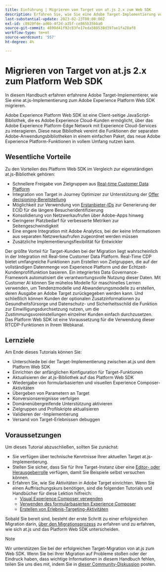 ```yaml
---
title: Einführung | Migrieren von Target von at.js 2.x zum Web SDK
description: Erfahren Sie, wie Sie eine Adobe Target-Implementierung von at.js 2.x auf das Adobe Experience Platform Web SDK migrieren. Zu den Themen gehören das Laden der JavaScript-Bibliothek, das Senden von Parametern, Rendering-Aktivitäten und andere wichtige Hinweise.
last-substantial-update: 2023-02-23T00:00:00Z
exl-id: c8920fde-ad6b-4f2d-a35f-ce865b35bba0
source-git-commit: 4690d41f92c83fe17eda588538d397ae1fa28af0
workflow-type: tm+mt
source-wordcount: '557'
ht-degree: 4%

---
```


# Migrieren von Target von at.js 2.x zum Platform Web SDK

In diesem Handbuch erfahren erfahrene Adobe Target-Implementierer, wie Sie eine at.js-Implementierung zum Adobe Experience Platform Web SDK migrieren.

Adobe Experience Platform Web SDK ist eine Client-seitige JavaScript-Bibliothek, die es Adobe Experience Cloud-Kunden ermöglicht, über das Adobe Experience Platform-Edge Network mit Experience Cloud-Services zu interagieren. Diese neue Bibliothek vereint die Funktionen der separaten Adobe-Anwendungsbibliotheken in einem einfachen Paket, das neue Adobe Experience Platform-Funktionen in vollem Umfang nutzen kann.

## Wesentliche Vorteile

Zu den Vorteilen des Platform Web SDK im Vergleich zur eigenständigen at.js-Bibliothek gehören:

* Schnellere Freigabe von Zielgruppen aus [Real-time Customer Data Platform](https://experienceleague.adobe.com/docs/platform-learn/tutorials/experience-cloud/next-hit-personalization.html?lang=de)
* Integration von Target in Journey Optimizer zur Unterstützung der [Offer decisioning-Bereitstellung](https://experienceleague.adobe.com/docs/target/using/integrate/ajo/offer-decision.html)
* Möglichkeit zur Verwendung von [Erstanbieter-IDs](https://experienceleague.adobe.com/docs/platform-learn/data-collection/edge-network/generate-first-party-device-ids.html?lang=de) zur Generierung der ECID für die längere Besucheridentifizierung
* Konsolidierung von Netzwerkaufrufen über Adobe-Apps hinweg
* Geringerer Platzbedarf für verbesserte Metriken zur Seitengeschwindigkeit
* Eine engere Integration mit Adobe Analytics, bei der keine Informationen aus separaten Netzwerkaufrufen zugeordnet werden müssen
* Zusätzliche Implementierungsflexibilität für Entwickler

Der größte Vorteil für Target-Kunden bei der Migration liegt wahrscheinlich in der Integration mit Real-time Customer Data Platform. Real-Time CDP bietet umfangreiche Funktionen zum Erstellen von Zielgruppen, die auf der vollständigen Datenmenge von Experience Platform und der Echtzeit-Kundenprofilfunktion basieren. Ein integriertes Data Governance-Framework automatisiert die verantwortungsvolle Nutzung dieser Daten. Mit Customer AI können Sie mühelos Modelle für maschinelles Lernen verwenden, um Tendenzmodelle und Abwanderungsmodelle zu erstellen, deren Ausgabe an Adobe Target zurückgegeben werden kann. Und schließlich können Kunden der optionalen Zusatzinformationen zu Gesundheitsfürsorge und Datenschutz- und Sicherheitsschild die Funktion zur Einwilligungsdurchsetzung nutzen, um die Zustimmungsvoreinstellungen einzelner Kunden einfach durchzusetzen. Das Platform Web SDK ist eine Voraussetzung für die Verwendung dieser RTCDP-Funktionen in Ihrem Webkanal.

## Lernziele

Am Ende dieses Tutorials können Sie:

* Unterschiede bei der Target-Implementierung zwischen at.js und dem Platform Web SDK
* Einrichten der anfänglichen Konfiguration für Target-Funktionen
* Aktualisieren der at.js-Bibliothek auf das Platform Web SDK
* Wiedergabe von formularbasierten und visuellen Experience Composer-Aktivitäten
* Übergeben von Parametern an Target
* Konversionsereignisse verfolgen
* Domänenübergreifende Unterstützung aktivieren
* Zielgruppen und Profilskripte aktualisieren
* Validieren der -Implementierung
* Versand von Target-Erlebnissen debuggen


## Voraussetzungen

Um dieses Tutorial abzuschließen, sollten Sie zunächst:

* Sie verfügen über technische Kenntnisse Ihrer aktuellen Target at.js-Implementierung.
* Stellen Sie sicher, dass Sie für Ihre Target-Instanz über eine [Editor- oder Herausgeberrolle](https://experienceleague.adobe.com/docs/target/using/administer/manage-users/enterprise/properties-overview.html#section_8C425E43E5DD4111BBFC734A2B7ABC80) verfügen, damit Sie Beispiele selbst versuchen können.
* Erfahren Sie, wie Sie Aktivitäten in Adobe Target einrichten. Wenn Sie einen Auffrischungskurs benötigen, sind die folgenden Tutorials und Handbücher für diese Lektion hilfreich:
   * [Visual Experience Composer verwenden](https://experienceleague.adobe.com/docs/target-learn/tutorials/experiences/use-the-visual-experience-composer.html)
   * [Verwenden des formularbasierten Experience Composer](https://experienceleague.adobe.com/docs/target-learn/tutorials/experiences/use-the-form-based-experience-composer.html)
   * [Erstellen von Erlebnis-Targeting-Aktivitäten](https://experienceleague.adobe.com/docs/target-learn/tutorials/activities/create-experience-targeting-activities.html)

Sobald Sie bereit sind, besteht der erste Schritt zu einer erfolgreichen Migration darin, [über den Migrationsprozess](migration-overview.md) zu erfahren und zu erfahren, wie sich at.js und das Platform Web SDK unterscheiden.

>[!NOTE]
>
>Wir unterstützen Sie bei der erfolgreichen Target-Migration von at.js zum Web SDK. Wenn Sie bei Ihrer Migration auf Probleme stoßen oder der Eindruck haben, dass wichtige Informationen in diesem Handbuch fehlen, teilen Sie uns dies mit, indem Sie in [dieser Community-Diskussion](https://experienceleaguecommunities.adobe.com/t5/adobe-experience-platform-data/tutorial-discussion-migrate-target-from-at-js-to-web-sdk/m-p/575587#M463) posten.
